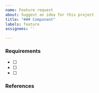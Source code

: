 ```yaml
---
name: Feature request
about: Suggest an idea for this project
title: "### Component"
labels: feature
assignees: ''

---
```


### Requirements
- [ ]
- [ ]
- [ ]

### References
